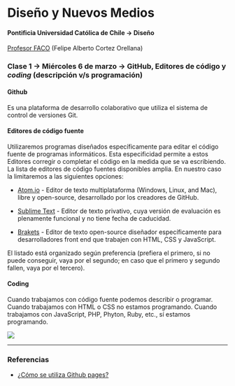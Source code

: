 # Diseño y Nuevos Medios

#### Pontificia Universidad Católica de Chile → Diseño

[Profesor FACO](http://profesor.faco.cl/) (Felipe Alberto Cortez Orellana)

### Clase 1 → Miércoles 6 de marzo → GitHub, Editores de código y *coding* (descripción v/s programación)

#### Github

Es una plataforma de desarrollo colaborativo que utiliza el sistema de control de versiones Git. 


#### Editores de código fuente

Utilizaremos programas diseñados específicamente para editar el código fuente de programas informáticos. Esta especificidad permite a estos Editores corregir o completar el código en la medida que se va escribiendo. La lista de editores de código fuentes disponibles amplia. En nuestro caso la limitaremos a las siguientes opciones:  

- [Atom.io](https://atom.io/) - Editor de texto multiplataforma (Windows, Linux, and Mac), libre y open-source, desarrollado por los creadores de GitHub. 

- [Sublime Text](https://www.sublimetext.com/) - Editor de texto privativo, cuya versión de evaluación es plenamente funcional y no tiene fecha de caducidad. 

- [Brakets](http://brackets.io/) - Editor de texto open-source diseñador específicamente para desarrolladores front end que trabajen con HTML, CSS y JavaScript.

El listado está organizado según preferencia (prefiera el primero, si no puede conseguir, vaya por el segundo; en caso que el primero y segundo fallen, vaya por el tercero).


#### Coding

Cuando trabajamos con código fuente podemos describir o programar. Cuando trabajamos con HTML o CSS no estamos programando. Cuando trabajamos con JavaScript, PHP, Phyton, Ruby, etc., sí estamos programando. 

![](https://i.redd.it/b4btzloh6dh11.jpg)


- - - - - - -

### Referencias 

- [¿Cómo se utiliza Github pages?](https://developer.mozilla.org/es/docs/Learn/Using_Github_pages)
